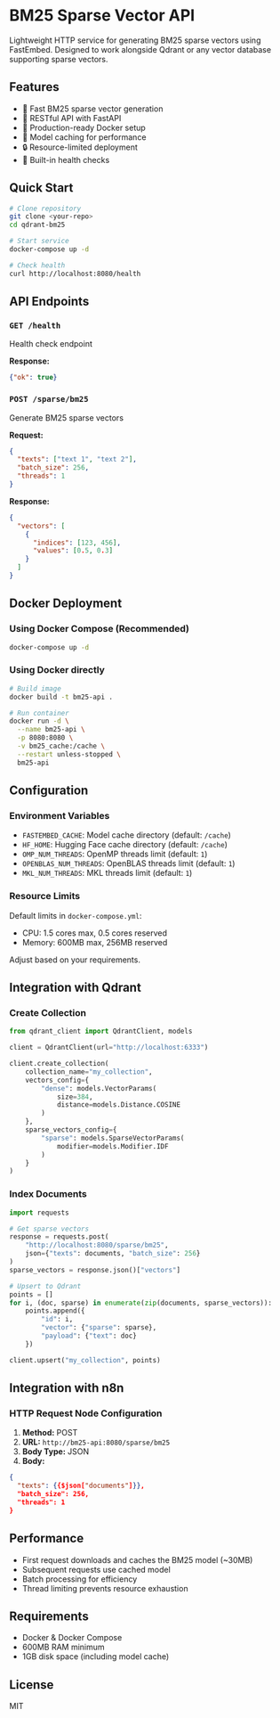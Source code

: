 # BM25 Sparse Vector API

Lightweight HTTP service for generating BM25 sparse vectors using FastEmbed. Designed to work alongside Qdrant or any vector database supporting sparse vectors.

## Features

- 🚀 Fast BM25 sparse vector generation
- 🔧 RESTful API with FastAPI
- 🐳 Production-ready Docker setup
- 💾 Model caching for performance
- 🔒 Resource-limited deployment
- 🏥 Built-in health checks

## Quick Start

```bash
# Clone repository
git clone <your-repo>
cd qdrant-bm25

# Start service
docker-compose up -d

# Check health
curl http://localhost:8080/health
```

## API Endpoints

### `GET /health`
Health check endpoint

**Response:**
```json
{"ok": true}
```

### `POST /sparse/bm25`
Generate BM25 sparse vectors

**Request:**
```json
{
  "texts": ["text 1", "text 2"],
  "batch_size": 256,
  "threads": 1
}
```

**Response:**
```json
{
  "vectors": [
    {
      "indices": [123, 456],
      "values": [0.5, 0.3]
    }
  ]
}
```

## Docker Deployment

### Using Docker Compose (Recommended)

```bash
docker-compose up -d
```

### Using Docker directly

```bash
# Build image
docker build -t bm25-api .

# Run container
docker run -d \
  --name bm25-api \
  -p 8080:8080 \
  -v bm25_cache:/cache \
  --restart unless-stopped \
  bm25-api
```

## Configuration

### Environment Variables

- `FASTEMBED_CACHE`: Model cache directory (default: `/cache`)
- `HF_HOME`: Hugging Face cache directory (default: `/cache`)
- `OMP_NUM_THREADS`: OpenMP threads limit (default: `1`)
- `OPENBLAS_NUM_THREADS`: OpenBLAS threads limit (default: `1`)
- `MKL_NUM_THREADS`: MKL threads limit (default: `1`)

### Resource Limits

Default limits in `docker-compose.yml`:
- CPU: 1.5 cores max, 0.5 cores reserved
- Memory: 600MB max, 256MB reserved

Adjust based on your requirements.

## Integration with Qdrant

### Create Collection

```python
from qdrant_client import QdrantClient, models

client = QdrantClient(url="http://localhost:6333")

client.create_collection(
    collection_name="my_collection",
    vectors_config={
        "dense": models.VectorParams(
            size=384,
            distance=models.Distance.COSINE
        )
    },
    sparse_vectors_config={
        "sparse": models.SparseVectorParams(
            modifier=models.Modifier.IDF
        )
    }
)
```

### Index Documents

```python
import requests

# Get sparse vectors
response = requests.post(
    "http://localhost:8080/sparse/bm25",
    json={"texts": documents, "batch_size": 256}
)
sparse_vectors = response.json()["vectors"]

# Upsert to Qdrant
points = []
for i, (doc, sparse) in enumerate(zip(documents, sparse_vectors)):
    points.append({
        "id": i,
        "vector": {"sparse": sparse},
        "payload": {"text": doc}
    })

client.upsert("my_collection", points)
```

## Integration with n8n

### HTTP Request Node Configuration

1. **Method:** POST
2. **URL:** `http://bm25-api:8080/sparse/bm25`
3. **Body Type:** JSON
4. **Body:**
```json
{
  "texts": {{$json["documents"]}},
  "batch_size": 256,
  "threads": 1
}
```

## Performance

- First request downloads and caches the BM25 model (~30MB)
- Subsequent requests use cached model
- Batch processing for efficiency
- Thread limiting prevents resource exhaustion

## Requirements

- Docker & Docker Compose
- 600MB RAM minimum
- 1GB disk space (including model cache)

## License

MIT